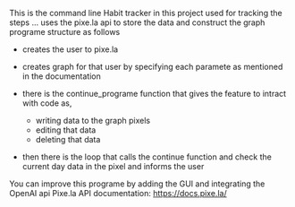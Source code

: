 This is the command line Habit tracker in this project used for tracking the steps ...
uses the pixe.la api to store the data and construct the graph
programe structure as follows

- creates the user to pixe.la
- creates graph for that user by specifying each paramete as mentioned in the documentation
- there is the continue_programe function that gives the feature to intract with code as,

  - writing data to the graph pixels
  - editing that data
  - deleting that data

- then there is the loop that calls the continue function and check the current day data in the pixel and informs the user

You can improve this programe by adding the GUI and integrating the OpenAI api
Pixe.la API documentation:    https://docs.pixe.la/
